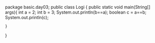 package basic.day03;
public class Logi {
    public static void main(String[] args){
	    int a = 2;
		int b = 3;
		System.out.println(b==a);
		boolean c = a==b;
		System.out.println(c);
	
	
	
	
	
	}







}